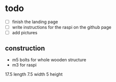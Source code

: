 # todo

- [ ] finish the landing page
- [ ] write instructions for the raspi on the github page
- [ ] add pictures

## construction

- m5 bolts for whole wooden structure
- m3 for raspi

17.5 length
7.5 width
5 height